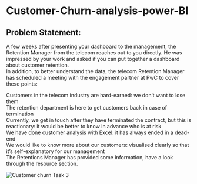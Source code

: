 # Customer-Churn-analysis-power-BI

## Problem Statement:
A few weeks after presenting your dashboard to the management, the Retention Manager from the telecom reaches out to you directly. He was impressed by your work and asked if you can put together a dashboard about customer retention.<br>
In addition, to better understand the data, the telecom Retention Manager has scheduled a meeting with the engagement partner at PwC to cover these points:<br>

Customers in the telecom industry are hard-earned: we don’t want to lose them<br>
The retention department is here to get customers back in case of termination <br>
Currently, we get in touch after they have terminated the contract, but this is reactionary: it would be better to know in advance who is at risk <br>
We  have done customer analysis with Excel: it has always ended in a dead-end<br>
We would like to know more about our customers: visualised clearly so that it’s self-explanatory for our management<br>
The Retentions Manager has provided some information, have a look through the resource section.<br>

![Customer churn Task 3](https://github.com/rishikeshm123/Customer-Churn-analysis-power-BI/assets/105847924/772bbdc0-74d4-4348-84a6-a8097ce15d42)
